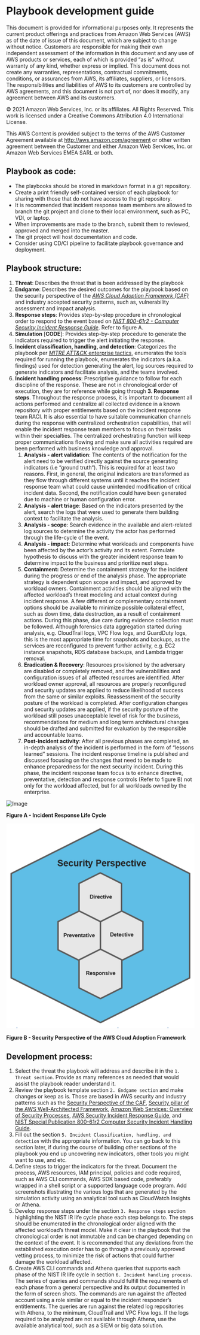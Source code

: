 # Playbook development guide
This document is provided for informational purposes only. It represents the current product offerings and practices from Amazon Web Services (AWS) as of the date of issue of this document, which are subject to change without notice. Customers are responsible for making their own independent assessment of the information in this document and any use of AWS products or services, each of which is provided “as is” without warranty of any kind, whether express or implied. This document does not create any warranties, representations, contractual commitments, conditions, or assurances from AWS, its affiliates, suppliers, or licensors. The responsibilities and liabilities of AWS to its customers are controlled by AWS agreements, and this document is not part of, nor does it modify, any agreement between AWS and its customers.

© 2021 Amazon Web Services, Inc. or its affiliates. All Rights Reserved. This work is licensed under a Creative Commons Attribution 4.0 International License.

This AWS Content is provided subject to the terms of the AWS Customer Agreement available at http://aws.amazon.com/agreement or other written agreement between the Customer and either Amazon Web Services, Inc. or Amazon Web Services EMEA SARL or both.

## Playbook as code:

* The playbooks should be stored in markdown format in a git repository.
* Create a print friendly self-contained version of each playbook for sharing with those that do not have access to the git repository.
* It is recommended that incident response team members are allowed to branch the git project and clone to their local environment, such as PC, VDI, or laptop. 
* When improvements are made to the branch, submit them to reviewed, approved and merged into the master.
* The git project will host documentation and code.
* Consider using CD/CI pipeline to facilitate playbook governance and deployment.

## Playbook structure:

1. **Threat**: Describes the threat that is been addressed by the playbook
2. **Endgame**: Describes the desired outcomes for the playbook based on the security perspective of the _[*AWS Cloud Adoption Framework (CAF)*](https://d0.awsstatic.com/whitepapers/AWS_CAF_Security_Perspective.pdf)_ and industry accepted security patterns, such as, vulnerability assessment and impact analysis.
3. **Response steps**: Provides step-by-step procedure in chronological order to respond to the event based on *[_NIST 800-61r2 - Computer Security Incident Response Guide_](https://nvlpubs.nist.gov/nistpubs/SpecialPublications/NIST.SP.800-61r2.pdf)*. Refer to figure A.
4. **Simulation** [**CODE**]: Provides step-by-step procedure to generate the indicators required to trigger the alert initiating the response.
5. **Incident classification, handling, and detection**: Categorizes the playbook per [*_MITRE ATT&CK_* enterprise tactics](https://attack.mitre.org/tactics/enterprise/), enumerates the tools required for running the playbook, enumerates the indicators (a.k.a. findings) used for detection generating the alert, log sources required to generate indicators and facilitate analysis, and the teams involved.
6. **Incident handling process**: Prescriptive guidance to follow for each discipline of the response. These are not in chronological order of execution, they are for reference while going through **3. Response steps**. Throughout the response process, it is important to document all actions performed and centralize all collected evidence in a known repository with proper entitlements based on the incident response team RACI. It is also essential to have suitable communication channels during the response with centralized orchestration capabilities, that will enable the incident response team members to focus on their tasks within their specialties. The centralized orchestrating function will keep proper communications flowing and make sure all activities required are been performed with business knowledge and approval.
    1. **Analysis - alert validation**: The contents of the notification for the alert need to be verified directly against the source generating indicators (i.e “ground truth“). This is required for at least two reasons. First, in general, the original indicators are transformed as they flow through different systems until it reaches the incident response team what could cause unintended modification of critical incident data. Second, the notification could have been generated due to machine or human configuration error.
    2. **Analysis - alert triage**: Based on the indicators presented by the alert, search the logs that were used to generate them building context to facilitate the analysis.
    3. **Analysis - scope**: Search evidence in the available and alert-related log sources to determine the activity the actor has performed through the life-cycle of the event.
    4. **Analysis - impact**: Determine what workloads and components have been affected by the actor’s activity and its extent. Formulate hypothesis to discuss with the greater incident response team to determine impact to the business and prioritize next steps.
    5. **Containment:** Determine the containment strategy for the incident during the progress or end of the analysis phase. The appropriate strategy is dependent upon scope and impact, and approved by workload owners. Containment activities should be aligned with the affected workload’s threat modeling and actual context during incident response. A few different or complementary containment options should be available to minimize possible collateral effect, such as down time, data destruction, as a result of containment actions. During this phase, due care during evidence collection must be followed. Although forensics data aggregation started during analysis, e.g. CloudTrail logs, VPC Flow logs, and GuardDuty logs, this is the most appropriate time for snapshots and backups, as the services are reconfigured to prevent further activity, e.g. EC2 instance snapshots, RDS database backups, and Lambda trigger removal. 
    6. **Eradication & Recovery**: Resources provisioned by the adversary are disabled or completely removed, and the vulnerabilities and configuration issues of all affected resources are identified. After workload owner approval, all resources are properly reconfigured and security updates are applied to reduce likelihood of success from the same or similar exploits. Reassessment of the security posture of the workload is completed. After configuration changes and security updates are applied, if the security posture of the workload still poses unacceptable level of risk for the business, recommendations for medium and long term architectural changes should be drafted and submitted for evaluation by the responsible and accountable teams.
    7. **Post-incident activity**: After all previous phases are completed, an in-depth analysis of the incident is performed in the form of “lessons learned” sessions. The incident response timeline is published and discussed focusing on the changes that need to be made to enhance preparedness for the next security incident. During this phase, the incident response team focus is to enhance directive, preventative, detection and response controls (Refer to figure B) not only for the workload affected, but for all workloads owned by the enterprise.

![Image](images/image-nist.png)

**Figure A - Incident Response Life Cycle**


![Image](images/image-caf-sec.png)

**Figure B - Security Perspective of the AWS Cloud Adoption Framework**

## Development process:

1. Select the threat the playbook will address and describe it in the ```1. Threat section```. Provide as many references as needed that would assist the playbook reader understand it. 
2. Review the playbook template section ```2. Endgame section``` and make changes or keep as is. Those are based in AWS security and industry patterns such as the [Security Perspective of the CAF](https://d0.awsstatic.com/whitepapers/AWS_CAF_Security_Perspective.pdf), [Security pillar of the AWS Well-Architected Framework](https://d1.awsstatic.com/whitepapers/architecture/AWS-Security-Pillar.pdf), [Amazon Web Services: Overview of Security Processes](https://d0.awsstatic.com/whitepapers/aws-security-whitepaper.pdf), [AWS Security Incident Response Guide](https://d1.awsstatic.com/whitepapers/aws_security_incident_response.pdf), and [NIST Special Publication 800-61r2 Computer Security Incident Handling Guide](https://nvlpubs.nist.gov/nistpubs/SpecialPublications/NIST.SP.800-61r2.pdf).
3. Fill out the section ```5. Incident Classification, handling, and detection``` with the appropriate information. You can go back to this section later, if during the course of building other sections of the playbook you end up uncovering new indicators, other tools you might want to use, and etc.
4. Define steps to trigger the indicators for the threat. Document the process, AWS resources, IAM principal, policies and code required, such as AWS CLI commands, AWS SDK based code, preferably wrapped in a shell script or a supported language code program. Add screenshots illustrating the various logs that are generated by the simulation activity using an analytical tool such as CloudWatch Insights or Athena.
5. Develop response steps under the section ```3. Response steps``` section highlighting the NIST IR life cycle phase each step belongs to. The steps should be enumerated in the chronological order aligned with the affected workload’s threat model. Make it clear in the playbook that the chronological order is not immutable and can be changed depending on the context of the event. It is recommended that any deviations from the established execution order has to go through a previously approved vetting process, to minimize the risk of actions that could further damage the workload affected. 
6. Create AWS CLI commands and Athena queries that supports each phase of the NIST IR life cycle in section ```6. Incident handling process```. The series of queries and commands should fulfill the requirements of each phase from a general perspective and its output documented in the form of screen shots. The commands are run against the affected account using a role similar or equal to the incident responder’s entitlements. The queries are run against the related log repositories with Athena, to the minimum, CloudTrail and VPC Flow logs. If the logs required to be analyzed are not available through Athena, use the available analytical tool, such as a SIEM or big data solution.
